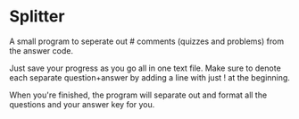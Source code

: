 Splitter
========

A small program to seperate out # comments (quizzes and problems) from the answer code.

Just save your progress as you go all in one text file. Make sure to denote each separate question+answer by
adding a line with just ! at the beginning.

When you're finished, the program will separate out and format all the questions and your answer key for you.
